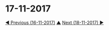 # 17-11-2017



[◀ Previous (16-11-2017)](https://github.com/humayuns/Workspace/blob/master/Diary/2017/November/16/notebook.md) [▲](https://github.com/humayuns/Workspace/tree/master/Diary/2017/November)
[Next (18-11-2017) ▶](https://github.com/humayuns/Workspace/blob/master/Diary/2017/November/18/notebook.md)